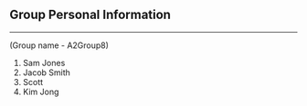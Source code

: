 ##          Group Personal Information 
***
(Group name - A2Group8)

1. Sam Jones
2. Jacob Smith
3. Scott 
4. Kim Jong
